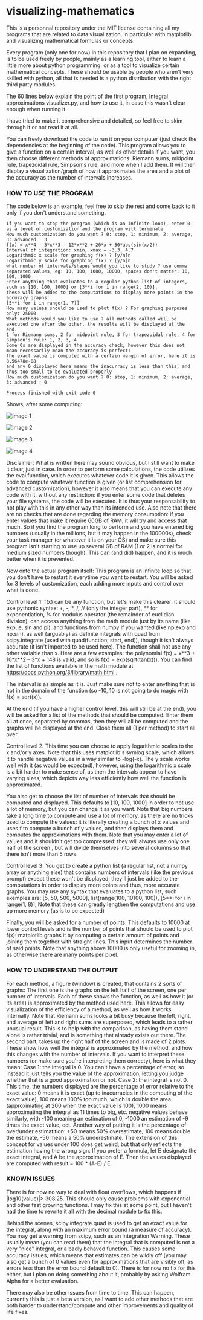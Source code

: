 # visualizing-mathematics
This is a personnal repository under the MIT license containing all my programs that are related to data visualization, in particular with matplotlib and visualizing mathematical formulas or concepts. 

Every program (only one for now) in this repository that I plan on expanding, is to be used freely by people, mainly as a learning tool, either to learn a little more about python programming, or as a tool to visualize certain mathematical concepts. These should be usable by people who aren't very skilled with python, all that is needed is a python distribution with the right third party modules.

The 60 lines below explain the point of the first program, Integral approximations visualizer.py, and how to use it, in case this wasn't clear enough when running it.

I have tried to make it comprehensive and detailed, so feel free to skim through it or not read it at all.

You can freely download the code to run it on your computer (just check the dependencies at the beginning of the code).
This program allows you to give a function on a certain interval, as well as other details if you want, you then choose different methods of approximations: Riemann sums, midpoint rule, trapezoidal rule, Simpson's rule, and more when I add them. It will then display a visualization/graph of how it approximates the area and a plot of the accuracy as the number of intervals increases.

### HOW TO USE THE PROGRAM

The code below is an example, feel free to skip the rest and come back to it only if you don't understand something.

```
If you want to stop the program (which is an infinite loop), enter 0 as a level of customization and the program will terminate
How much customization do you want ? 0: stop, 1: minimum, 2: average, 3: advanced : 3
f(x) = x**4 - 3*x**3 - 12*x**2 + 20*x + 50*abs(sin(x/2))
Interval of integration: xmin, xmax = -3.3, 4.7
Logarithmic x scale for graphing f(x) ? [y/n]n
Logarithmic y scale for graphing f(x) ? [y/n]n
what number of intervals/shapes would you like to study ? use comma separated values, eg: 10, 100, 1000, 10000, spaces don't matter: 10, 100, 1000
Enter anything that evaluates to a regular python list of integers, such as [10, 100, 1000] or [3**i for i in range(2, 10)],
these will be added to the computations to display more points in the accuracy graphs:
[5**i for i in range(1, 7)]
How many values should be used to plot f(x) ? For graphing purposes only: 25000
What methods would you like to use ? all methods called will be executed one after the other, the results will be displayed at the end.
1 for Riemann sums, 2 for midpoint rule, 3 for trapezoidal rule, 4 for Simpson's rule: 1, 2, 3, 4
Some 0s are displayed in the accuracy check, however this does not mean necessarily mean the accuracy is perfect:
the exact value is computed with a certain margin of error, here it is 8.56478e-08
and any 0 displayed here means the inacurracy is less than this, and thus too small to be evaluated properly
How much customization do you want ? 0: stop, 1: minimum, 2: average, 3: advanced : 0

Process finished with exit code 0
```

Shows, after some computing:

![image 1](https://github.com/mateo713/visualizing-mathematics/blob/master/images/display_image_1.png)

![image 2](https://github.com/mateo713/visualizing-mathematics/blob/master/images/display_image_2.png)

![image 3](https://github.com/mateo713/visualizing-mathematics/blob/master/images/display_image_3.png)

![image 4](https://github.com/mateo713/visualizing-mathematics/blob/master/images/display_image_4.png)

Disclaimer: What is written here may sound obvious, but I still want to make it clear, just in case.
In order to perform some calculations, the code utilizes the eval function, which executes whatever code it is given. This allows the code to compute whatever function is given (or list comprehension for advanced customization), however it also means that you can execute any code with it, without any restriction: if you enter some code that deletes your file systems, the code will be executed. It is thus your responsability to not play with this in any other way than its intended use. Also note that there are no checks that are done regarding the memory consumption: if you enter values that make it require 60GB of RAM, it will try and access that much. So if you find the program long to perform and you have entered big numbers (usually in the millions, but it may happen in the 100000s), check your task manager (or whatever it is on your OS) and make sure this program isn't starting to use up several GB of RAM (1 or 2 is normal for medium sized numbers though). This can (and did) happen, and it is much better when it is prevented.

Now onto the actual program itself:
This program is an infinite loop so that you don't have to restart it everytime you want to restart.
You will be asked for 3 levels of customization, each adding more inputs and control over what is done.

Control level 1:
f(x) can be any function, but let's make this clearer: it should use pythonic syntax: +, -, \*, /, // (only the integer part), ** for exponentiation, % for modulus operator (the remainder of euclidian division), can access anything from the math module just by its name (like exp, e, sin and pi), and functions from numpy if you wanted (like np.exp and np.sin), as well (arguably) as definite integrals with quad from scipy.integrate (used with quad(function, start, end)), though it isn't always accurate (it isn't imported to be used here). The function shall not use any other variable than x. Here are a few examples: the polynomial f(x) = x\*\*3 + 10\*x\*\*2 – 3\*x + 148 is valid, and so is f(x) = exp(sqrt(tan(x))). You can find the list of functions available in the math module at https://docs.python.org/3/library/math.html .

The interval is as simple as it is. Just make sure not to enter anything that is not in the domain of the function (so -10, 10 is not going to do magic with f(x) = sqrt(x)).

At the end (if you have a higher control level, this will still be at the end), you will be asked for a list of the methods that should be computed. Enter them all at once, separated by commas, then they will all be computed and the graphs will be displayed at the end. Close them all (1 per method) to start all over.

Control level 2: 
This time you can choose to apply logarithmic scales to the x and/or y axes. Note that this uses matplotlib's symlog scale, which allows it to handle negative values in a way similar to -log(-x). The y scale works well with it (as would be expected), however, using the logarithmic x scale is a bit harder to make sense of, as then the intervals appear to have varying sizes, which depicts way less efficiently how well the function is approximated.

You also get to choose the list of number of intervals that should be computed and displayed. This defaults to \[10, 100, 1000] in order to not use a lot of memory, but you can change it as you want.
Note that big numbers take a long time to compute and use a lot of memory, as there are no tricks used to compute the values: it is literally creating a bunch of x values and uses f to compute a bunch of y values, and then displays them and computes the approximations with them. Note that you may enter a lot of values and it shouldn't get too compressed: they will always use only one half of the screen , but will divide themselves into several columns so that there isn't more than 5 rows.

Control level 3:
You get to create a python list (a regular list, not a numpy array or anything else) that contains numbers of intervals (like the previous prompt) except these won't be displayed, they'll just be added to the computations in order to display more points and thus, more accurate graphs.
You may use any syntax that evaluates to a python list, such exemples are:
\[5, 50, 500, 5000], 
 list(range(100, 10100, 100)), 
 \[5\*\*i for i in range(1, 8)], 
 Note that these can greatly lengthen the computations and use up more memory (as is to be expected)

Finally, you will be asked for a number of points. This defaults to 10000 at lower control levels and is the number of points that should be used to plot f(x): matplotlib graphs it by computing a certain amount of points and joining them together with straight lines. This input determines the number of said points. Note that anything above 10000 is only useful for zooming in, as otherwise there are many points per pixel.

### HOW TO UNDERSTAND THE OUTPUT

For each method, a figure (window) is created, that contains 2 sorts of graphs:
The first one is the graphs on the left half of the screen, one per number of intervals. Each of these shows the function, as well as how it (or its area) is approximated by the method used here. This allows for easy visualization of the efficiency of a method, as well as how it works internally.
Note that Riemann sums looks a bit busy because the left, right, and average of left and right sums are superposed, which leads to a rather unusual result. This is to help with the comparison, as having them stand alone is rather trivial, and is something that already exists out there.
The second part, takes up the right half of the screen and is made of 2 plots. These show how well the integral is approximated by the method, and how this changes with the number of intervals.
If you want to interpret these numbers (or make sure you're interpreting them correcty), here is what they mean:
Case 1: the integral is 0. You can't have a percentage of error, so instead it just tells you the value of the approximation, letting you judge whether that is a good approximation or not.
Case 2: the integral is not 0. This time, the numbers displayed are the percentage of error relative to the exact value: 0 means it is exact (up to inacurracies in the computing of the exact value), 100 means 100% too much, which is double the area (approximating at 200 when the exact value is 100), 1000 means approximating the integral as 11 times to big, etc.
negative values behave similarly, with -100 meaning an estimation of 0, -1000 an estimation of -9 times the exact value, ect. 
Another way of putting it is the percentage of over/under estimatition: +50 means 50% overestimate, 100 means double the estimate, -50 means a 50% underestimate. The extension of this concept for values under 100 does get weird, but that only reflects the estimation having the wrong sign.
If you prefer a formula, let E designate the exact integral, and A be the approximation of E. Then the values displayed are computed with result = 100 * (A-E) / E.

### KNOWN ISSUES

There is for now no way to deal with float overflows, which happens if |log10(value)|> 308.25. This should only cause problems with exponential and other fast growing functions. I may fix this at some point, but I haven't had the time to rewrite it all with the decimal module to fix this.

Behind the scenes, scipy.integrate.quad is used to get an exact value for the integral, along with an maximum error bound (a measure of accuracy).
You may get a warning from scipy, such as an Integration Warning. These usually mean (you can read them) that the integral that is computed is not a very "nice" integral, or a badly behaved function. This causes some accuracy issues, which means that estimates can be wildly off (you may also get a bunch of 0 values even for approximations that are visibly off, as errors less than the error bound default to 0).
There is for now no fix for this either, but I plan on doing something about it, probably by asking Wolfram Alpha for a better evaluation.

There may also be other issues from time to time. This can happen, currently this is just a beta version, as I want to add other methods that are both harder to understand/compute and other improvements and quality of life fixes.
